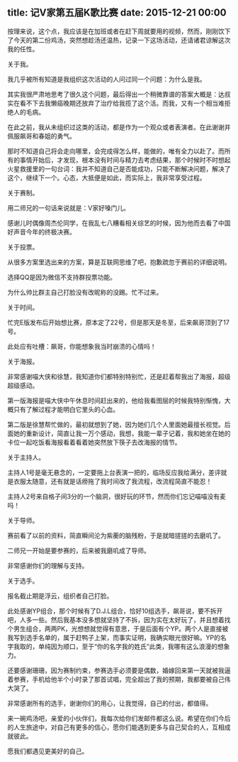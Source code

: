 title: 记V家第五届K歌比赛
date: 2015-12-21 00:00
---

按理来说，这个点，我应该是在加班或者在赶下周就要用的视频，然而，刚刚饮下了今天的第二份鸡汤，突然想趁汤还温热，记录一下这场活动，还请诸君谅解这次我的任性。



关于我。

我几乎被所有知道是我组织这次活动的人问过同一个问题：为什么是我。

其实我很严肃地思考了很久这个问题，最后得出一个稍微靠谱的答案大概是：达叔实在看不下去我懒癌晚期还放弃了治疗给我揽了这个活。而我，又有一个相当难拒绝人的毛病。

在此之前，我从未组织过这类的活动，都是作为一个观众或者表演者。在此谢谢并佩服飙哥和春姐的勇气。

那时不知道自己将会走向哪里，会完成得怎么样，能做的，唯有全力以赴了。而所有的事情开始后，才发现，根本没有时间与精力去考虑结果，那个时候时不时想起火星救援里的一句台词：我并不知道自己是否能成功，只能不断解决问题，解决了这个，继续下一个。心态，大抵便是如此，而实际上，我非常享受过程。



关于赛制。

用二师兄的一句话来说就是：V家好嗓门儿。

感谢儿时偶像周杰伦同学，在我乱七八糟看相关综艺的时候，因为他而去看了中国好声音今年的终极决赛。



关于投票。

从很多方案里选出来的方案，算是互联网思维了吧，抱歉疏忽于赛前的详细说明。

选择QQ是因为微信不支持群投票功能。

为什么帅比群主自己打脸没有改昵称的没踢。忙不过来。



关于时间。

忙完E版发布后开始想比赛，原本定了22号，但是那天是冬至，后来飙哥顶到了17号。

此处应有吐槽：飙哥，你能想象我当时崩溃的心情吗！



关于海报。

非常感谢喵大侠和徐慧，我知道你们都特别特别忙，还是赶着帮我出了海报，超级超级感动。

第一版海报是喵大侠中午休息时间赶出来的，他给我看图层的时候我特别惭愧，大概只有了解过程才能明白它里头的心血。

第二版是徐慧帮忙做的，最初就想到了她，因为她们几个人里面她最擅长视觉。后面她的重新设计，简直让我一万个感动，我想，我能一辈子记着，我和她坐在她的卡位一起吃饭看海报看着看着她突然放下筷子去改海报的情节。



关于主持人。

主持人1号是毫无悬念的，一定要拖上台表演一把的，临场反应我给满分，差评就是衣服太随意，还有就是话痨拖了我时间改了我流程，改流程简直不能忍！

主持人2号来自格子间3分的一个脑洞，很好玩的环节，然而你们忘记喵喵没有麦吗！



关于导师。

赛前看了以前的资料，简直瞬间沦为紫蘅的脑残粉，于是就暗搓搓的去磨叽了。

二师兄一开始是要参赛的，后来被我磨叽成了导师。

非常感谢你们的理解与支持。



关于选手。

报名截止期是浮云，组织者自己打脸。

此处感谢YP组合，那个时候有了D.J.L组合，恰好10组选手，飙哥说，要不拆开吧，人多一些。然后我基本没多想就坚持了不拆，因为实在太好玩了，并且想着找个男生组合，两两PK，光想想就觉得有意思，于是后面有个YP。两个人是直接被我写到选手名单的，属于赶鸭子上架，而事实证明，我确实眼光很好嘛。YP的名字我取的，单纯因为顺口，至于“你的名字我的姓氏”此类，我哪有这么浪漫的想象力。

还要感谢珊珊，因为赛制约束，参赛选手必须要是偶数，婚嫁回来第一天就被我逼着参赛，手机给他半个小时录了那首试唱，完全超出了我的预期，我都要被自己伟大哭了。

非常感谢所有的选手，谢谢你们的用心，让我觉得，自己的付出，都值得。



来一碗鸡汤吧，亲爱的小伙伴们，我每次给你们发邮件都这么说。希望在你们今后的人生旅途中，对自己有更多的信心，愿你们能遇到更多与自己契合的人，互相成就彼此。

愿我们都遇见更美好的自己。

